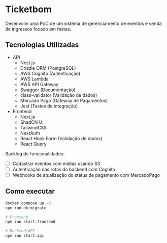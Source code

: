 # Ticketbom
Desenvolvi uma PoC de um sistema de gerenciamento de eventos e venda de ingressos focado em festas.

## Tecnologias Utilizadas
- API
    - Nest.js
    - Drizzle ORM (PostgreSQL)
    - AWS Cognito (Autenticação)
    - AWS Lambda
    - AWS API Gateway
    - Swagger (Documentação)
    - class-validator (Validação de dados)
    - Mercado Pago (Gateway de Pagamentos)
    - Jest (Testes de integração)
- Frontend
    - Next.js
    - ShadCN UI
    - TailwindCSS
    - NextAuth
    - React Hook Form (Validação de dados)
    - React Query

Backlog de funcionalidades:
- [ ] Cadastrar eventos com mídias usando S3
- [ ] Autenticação das rotas do backend com Cognito
- [ ] Webhooks de atualização do status de pagamento com MercadoPago

## Como executar
```bash
docker compose up -d
npm run db:migrate

# Frontend
npm run start:frontend

# Backend/API
npm run start:api
```